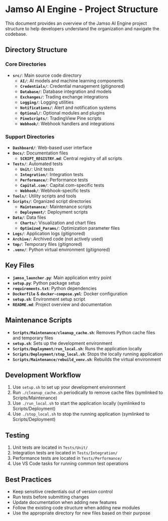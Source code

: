 # Jamso AI Engine - Project Structure

This document provides an overview of the Jamso AI Engine project structure to help developers understand the organization and navigate the codebase.

## Directory Structure

### Core Directories

- **`src/`**: Main source code directory
  - **`AI/`**: AI models and machine learning components
  - **`Credentials/`**: Credential management (gitignored)
  - **`Database/`**: Database integration and models
  - **`Exchanges/`**: Trading exchange integrations
  - **`Logging/`**: Logging utilities
  - **`Notifications/`**: Alert and notification systems
  - **`Optional/`**: Optional modules and plugins
  - **`PineScripts/`**: TradingView Pine scripts
  - **`Webhook/`**: Webhook handlers and integrations

### Support Directories

- **`Dashboard/`**: Web-based user interface
- **`Docs/`**: Documentation files
  - **`SCRIPT_REGISTRY.md`**: Central registry of all scripts
- **`Tests/`**: Automated tests
  - **`Unit/`**: Unit tests
  - **`Integration/`**: Integration tests
  - **`Performance/`**: Performance tests
  - **`Capital.com/`**: Capital.com-specific tests
  - **`Webhook/`**: Webhook-specific tests
- **`Tools/`**: Utility scripts and tools
- **`Scripts/`**: Organized script directories
  - **`Maintenance/`**: Maintenance scripts
  - **`Deployment/`**: Deployment scripts
- **`Data/`**: Data files
  - **`Charts/`**: Visualization and chart files
  - **`Optimized_Params/`**: Optimization parameter files
- **`Logs/`**: Application logs (gitignored)
- **`Archive/`**: Archived code (not actively used)
- **`tmp/`**: Temporary files (gitignored)
- **`.venv/`**: Python virtual environment (gitignored)

## Key Files

- **`jamso_launcher.py`**: Main application entry point
- **`setup.py`**: Python package setup
- **`requirements.txt`**: Python dependencies
- **`Dockerfile`** & **`docker-compose.yml`**: Docker configuration
- **`setup.sh`**: Environment setup script
- **`README.md`**: Project overview and documentation

## Maintenance Scripts

- **`Scripts/Maintenance/cleanup_cache.sh`**: Removes Python cache files and temporary files
- **`setup.sh`**: Sets up the development environment
- **`Scripts/Deployment/run_local.sh`**: Runs the application locally
- **`Scripts/Deployment/stop_local.sh`**: Stops the locally running application
- **`Scripts/Maintenance/rebuild_venv.sh`**: Rebuilds the virtual environment

## Development Workflow

1. Use `setup.sh` to set up your development environment
2. Run `./cleanup_cache.sh` periodically to remove cache files (symlinked to Scripts/Maintenance)
3. Use `./run_local.sh` to start the application locally (symlinked to Scripts/Deployment)
4. Use `./stop_local.sh` to stop the running application (symlinked to Scripts/Deployment)

## Testing

1. Unit tests are located in `Tests/Unit/`
2. Integration tests are located in `Tests/Integration/`
3. Performance tests are located in `Tests/Performance/`
4. Use VS Code tasks for running common test operations

## Best Practices

- Keep sensitive credentials out of version control
- Run tests before submitting changes
- Update documentation when adding new features
- Follow the existing code structure when adding new modules
- Use the appropriate directory for new files based on their purpose
